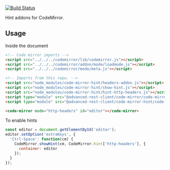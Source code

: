 [![Build Status](https://travis-ci.org/advanced-rest-client/code-mirror-hint.svg?branch=stage)](https://travis-ci.org/advanced-rest-client/code-mirror-hint)

Hint addons for CodeMirror.

## Usage

Inside the document

```html
<!-- Code mirror imports -->
<script src="../../../codemirror/lib/codemirror.js"></script>
<script src="../../../codemirror/addon/mode/loadmode.js"></script>
<script src="../../../codemirror/mode/meta.js"></script>

<!-- Imports from this repo. -->
<script src="node_modules/code-mirror-hint/headers-addon.js"></script>
<script src="node_modules/code-mirror-hint/show-hint.js"></script>
<script src="node_modules/code-mirror-hint/hint-http-headers.js"></script>
<script type="module" src="@advanced-rest-client/code-mirror/code-mirror.js"></script>
<script type="module" src="@advanced-rest-client/code-mirror-hint/code-mirror-hint.js"></script>

<code-mirror mode="http-headers" id="editor"></code-mirror>
```

To enable hints

```javascript
const editor = document.getElementById('editor');
editor.setOption('extraKeys', {
  'Ctrl-Space': function(cm) {
    CodeMirror.showHint(cm, CodeMirror.hint['http-headers'], {
      container: editor
    });
  }
});
```
